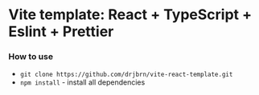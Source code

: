 # Vite template: React + TypeScript + Eslint + Prettier

### How to use
 - `git clone https://github.com/drjbrn/vite-react-template.git`
 - `npm install` - install all dependencies
